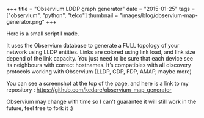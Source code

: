 +++
title = "Observium LDDP graph generator"
date = "2015-01-25"
tags = ["observium", "python", "telco"]
thumbnail = "images/blog/observium-map-generator.png"
+++

Here is a small script I made.

It uses the Observium database to generate a FULL topology of your network using LLDP entities.
Links are colored using link load, and link size depend of the link capacity.
You just need to be sure that each device see its neighbours with correct hostnames.
It’s compatibles with all discovery protocols working with Observium (LLDP, CDP, FDP, AMAP, maybe more)

You can see a screenshot at the top of the page, and here is a link to my repository :
https://github.com/kedare/observium_map_generator

Observium may change with time so I can't guarantee it will still work in the future, feel free to fork it :)